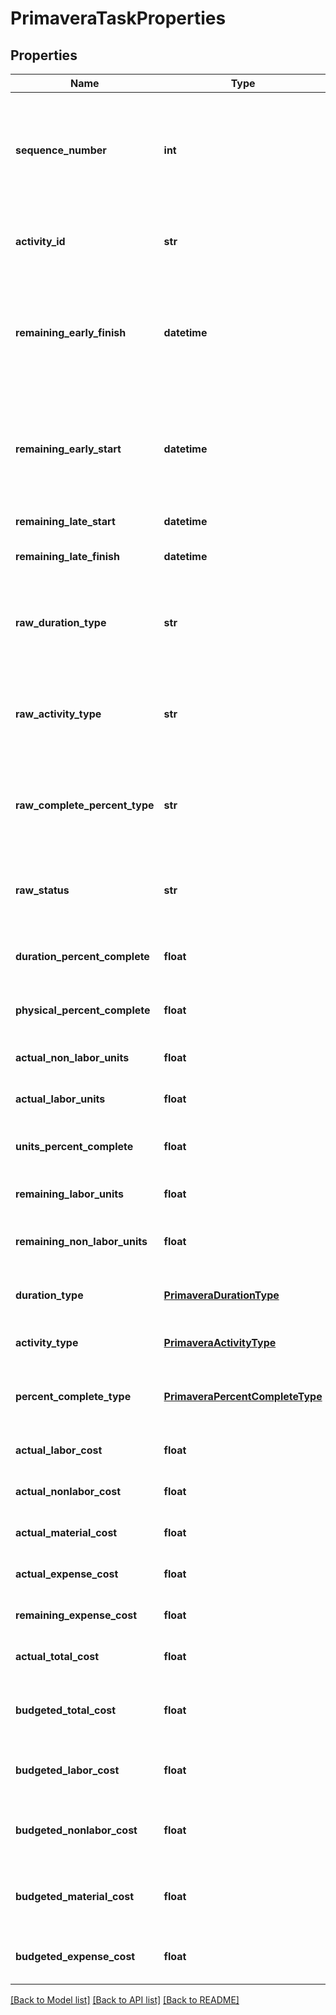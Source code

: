 # PrimaveraTaskProperties

## Properties
Name | Type | Description | Notes
------------ | ------------- | ------------- | -------------
**sequence_number** | **int** | The sequence number of the WBS item (summary tasks). It is used to sort summary tasks in Primavera. | 
**activity_id** | **str** | Activity id field - a task&#39;s unique identifier used by Primavera. | [optional] 
**remaining_early_finish** | **datetime** | Remaining early finish date - the date when the remaining work for the activity is scheduled to be finished. | 
**remaining_early_start** | **datetime** | Remaining early start date - the date when the remaining work for the activity is scheduled to begin. | 
**remaining_late_start** | **datetime** | Remaining late start date. | 
**remaining_late_finish** | **datetime** | Remaining late finish date. | 
**raw_duration_type** | **str** | Raw text representation (as in source file) of &#39;Duration Type&#39; field of the activity. | [optional] 
**raw_activity_type** | **str** | Raw text representation (as in source file) of &#39;Activity Type&#39; field of the activity. | [optional] 
**raw_complete_percent_type** | **str** | Raw text representation (as in source file) of &#39;% Complete Type&#39; field of the activity. | [optional] 
**raw_status** | **str** | Raw text representation (as in source file) of &#39;Status&#39; field of the activity. | [optional] 
**duration_percent_complete** | **float** | Gets the value of duration percent complete. | 
**physical_percent_complete** | **float** | Gets the value of Physical Percent Complete. | 
**actual_non_labor_units** | **float** | Gets the value of actual non labor units. | 
**actual_labor_units** | **float** | Gets the value of actual labor units. | 
**units_percent_complete** | **float** | Gets the value of units percent complete. | 
**remaining_labor_units** | **float** | Gets the value of remaining labor units. | 
**remaining_non_labor_units** | **float** | Gets the value of remaining non labor units. | 
**duration_type** | [**PrimaveraDurationType**](PrimaveraDurationType.md) | Gets the value of &#39;Duration Type&#39; field of the activity. | 
**activity_type** | [**PrimaveraActivityType**](PrimaveraActivityType.md) | Gets the value of &#39;Activity Type&#39; field. | 
**percent_complete_type** | [**PrimaveraPercentCompleteType**](PrimaveraPercentCompleteType.md) | Gets the value of &#39;% Complete Type&#39; field of the activity. | 
**actual_labor_cost** | **float** | Gets the value of actual labor cost. | 
**actual_nonlabor_cost** | **float** | Gets the value of actual non labor cost. | 
**actual_material_cost** | **float** | Gets the value of actual material cost.              | 
**actual_expense_cost** | **float** | Gets the value of actual expense cost. | 
**remaining_expense_cost** | **float** | Gets the value of remaining expense cost. | 
**actual_total_cost** | **float** | Gets the total value of actual costs. | 
**budgeted_total_cost** | **float** | Gets the total value of budgeted (or planned) costs. | 
**budgeted_labor_cost** | **float** | Gets the value of budgeted (or planned) labor cost. | 
**budgeted_nonlabor_cost** | **float** | Gets the value of budgeted (or planned) non labor cost. | 
**budgeted_material_cost** | **float** | Gets the value of of budgeted (or planned) material cost. | 
**budgeted_expense_cost** | **float** | Gets the value of budgeted (or planned) expense cost. | 

[[Back to Model list]](../README.md#documentation-for-models) [[Back to API list]](../README.md#documentation-for-api-endpoints) [[Back to README]](../README.md)


